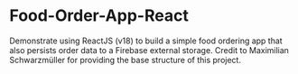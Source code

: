 # Food-Order-App-React
Demonstrate using ReactJS (v18) to build a simple food ordering app that also persists order data to a Firebase external storage.
Credit to Maximilian Schwarzmüller for providing the base structure of this project.
